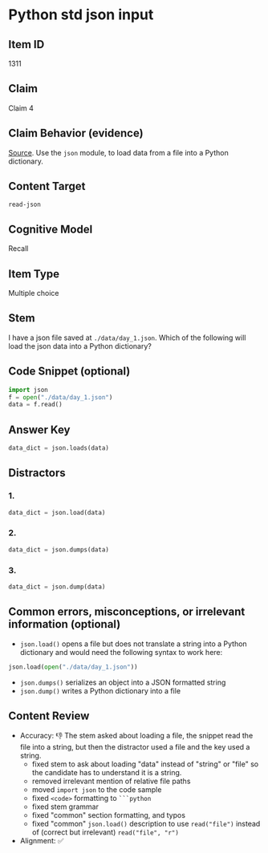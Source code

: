 # Python std json input

## Item ID
1311

## Claim
Claim 4

## Claim Behavior (evidence)

[Source](https://docs.python.org/3/library/json.html). Use the `json` module, to load data from a file into a Python dictionary.

## Content Target
`read-json`

## Cognitive Model 

Recall

## Item Type
Multiple choice

## Stem
I have a json file saved at `./data/day_1.json`. Which of the following will load the json data into a Python dictionary?

## Code Snippet (optional)
```python
import json
f = open("./data/day_1.json")
data = f.read()
```

## Answer Key
```python
data_dict = json.loads(data)
```

## Distractors 
### 1.
```python
data_dict = json.load(data)
```

### 2.
```python
data_dict = json.dumps(data)
```

### 3.
```python
data_dict = json.dump(data)
```

## Common errors, misconceptions, or irrelevant information (optional)
* `json.load()` opens a file but does not translate a string into a Python dictionary and would need the following syntax to work here:
```python
json.load(open("./data/day_1.json"))
```
* `json.dumps()` serializes an object into a JSON formatted string 
* `json.dump()` writes a Python dictionary into a file

## Content Review

- Accuracy: 👎 The stem asked about loading a file, the snippet read the file into a string, but then the distractor used a file and the key used a string.
    - fixed stem to ask about loading "data" instead of "string" or "file" so the candidate has to understand it is a string.
    - removed irrelevant mention of relative file paths
    - moved `import json` to the code sample
    - fixed `<code>` formatting to ` ```python `
    - fixed stem grammar
    - fixed "common" section formatting, and typos
    - fixed "common" `json.load()` description to use `read("file")` instead of (correct but irrelevant) `read("file", "r")`
- Alignment: ✅

